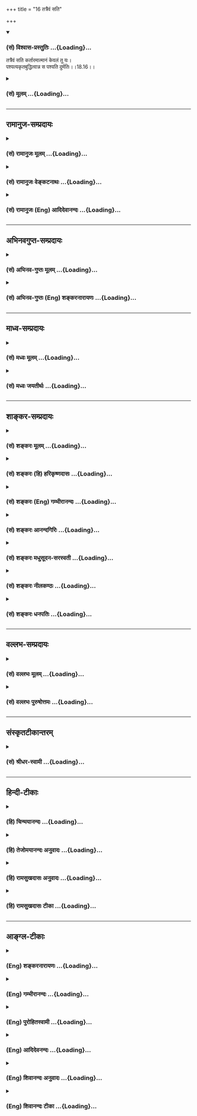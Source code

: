 +++
title = "16 तत्रैवं सति"

+++
<div class="js_include" newlevelforh1="3" title="(सं) विश्वास-प्रस्तुतिः" unfilled url="/purANam_vaiShNavam/mahAbhAratam/06-bhIShma-parva/03-bhagavad-gItA-parva/saMskRtam/vishvAsa-prastutiH/18_moxa-saMnyAsa-yogaH/16_tatraivaM_sati.md">
<details open><summary><h3>(सं) विश्वास-प्रस्तुतिः ...{Loading}...</h3></summary>

तत्रैवं सति कर्तारमात्मानं केवलं तु यः।  
पश्यत्यकृतबुद्धित्वान्न स पश्यति दुर्मतिः।।18.16।।
</details>
</div>
<div class="js_include collapsed" newlevelforh1="3" title="(सं) मूलम्" unfilled url="/purANam_vaiShNavam/mahAbhAratam/06-bhIShma-parva/03-bhagavad-gItA-parva/saMskRtam/mUlam/18_moxa-saMnyAsa-yogaH/16_tatraivaM_sati.md">
<details><summary><h3>(सं) मूलम् ...{Loading}...</h3></summary>

तत्रैवं सति कर्तारमात्मानं केवलं तु यः।  
पश्यत्यकृतबुद्धित्वान्न स पश्यति दुर्मतिः।।18.16।।
</details>
</div>


_________________
## रामानुज-सम्प्रदायः
<div class="js_include collapsed" newlevelforh1="3" title="(सं) रामानुजः मूलम्" unfilled url="/purANam_vaiShNavam/mahAbhAratam/06-bhIShma-parva/03-bhagavad-gItA-parva/saMskRtam/rAmAnujaH/mUlam/18_moxa-saMnyAsa-yogaH/16_tatraivaM_sati.md">
<details><summary><h3>(सं) रामानुजः मूलम् ...{Loading}...</h3></summary>

।।18.16।।**एवं** वस्तुतः परमात्मानुमतिपूर्वके जीवात्मनः कर्तृत्वे **सति
तत्र** कर्मणि **केवलम् आत्मानम्** एव **कर्तारं यः पश्यति; स दुर्मतिः**
विपरीतमतिः; **अकृतबुद्धित्वात्** -- अनिष्पन्नयथावस्थितवस्तुबुद्धित्वात्
**न पश्यति** न यथावस्थितं कर्तारं पश्यति।

</details>
</div>
<div class="js_include collapsed" newlevelforh1="3" title="(सं) रामानुजः वेङ्कटनाथः" unfilled url="/purANam_vaiShNavam/mahAbhAratam/06-bhIShma-parva/03-bhagavad-gItA-parva/saMskRtam/rAmAnujaH/venkaTanAthaH/18_moxa-saMnyAsa-yogaH/16_tatraivaM_sati.md">
<details><summary><h3>(सं) रामानुजः वेङ्कटनाथः ...{Loading}...</h3></summary>

  
  
।।18.16।। यद्येवं पञ्चानां हेतुत्वेऽप्यात्मैव कर्ता;
तर्ह्यकर्तृत्वानुसन्धानं भ्रान्तिरूपमेव स्यात् विधिनिषेधादिसंरक्षणाय
कर्तृत्वं तावद्दुस्त्यजम् न च सहकारिनिरपेक्षकर्तृत्वं प्रतिषिध्यत इति
वाच्यं तस्य प्रसङ्गाभावेन प्रतिषेधायोगात्। न हि
कश्चिद्देहेन्द्रियदण्डचक्रादिनिरपेक्षः करोमीति मन्यत इति शङ्कायां
नियन्त्रन्तरनिरपेक्षस्वाभाविककर्तृत्वभ्रमस्य देहाद्यात्मभ्रमवतां
चानेकाधीने कर्मण्यनन्याधीनत्वाभिमानस्य
निवारणमकर्तृत्वानुसन्धानमित्युच्यतेतत्रैवम् इति
श्लोकेन। परमात्मानुमतिपूर्वक इति सर्वनिर्वाहकप्रधानहेतुग्रहः। आत्मानमिति
स्वात्मानमित्यर्थः। अत एव च कर्तृशब्दोऽत्र न पूर्ववद्धर्मिसमर्पकः इतरथा
कर्मप्रारम्भहेतुमित्यध्याहारप्रसङ्गाच्चेत्यभिप्रायेणाऽऽह --
केवलमात्मानमेव कर्तारमिति। तुशब्दोऽत्रावधारणार्थो व्याख्यातः।
शङ्कानिवर्तकत्वेऽपि वा केवलशब्दोक्तव्यक्त्यर्थ एवकारः। नन्वत्र केवलशब्देन
स्वाभाविककर्तृत्वानुवादमात्रं स्यादिति चेत् न चतुर्भिः सम्भूयकरणे
प्रस्तुते तदवभिज्ञनिन्दायां
तद्व्यवच्छेदार्थत्वस्वारस्यात्तस्यापेक्षितत्वाच्च। तत्र यत्परैरुक्तम् --
आत्मनोऽविक्रियस्वभावत्वेनाधिष्ठानादिभिः संहतत्वानुपपत्तेः विक्रियावतो
ह्यन्यैः संहननं; संहत्य वा कर्तृत्वं स्यात् नत्वविक्रियस्यात्मनः
केनचित्संहननमस्तीति न सम्भूयकारित्वमुपपद्यते इति तदसत्
स्वरूपोत्पत्त्यादिविकाररहितस्यात्मनःदारुण्यग्निर्यथा तैलं तिले
तद्वत्पुमानपि। प्रधानेऽवस्थितो व्यापी चेतनात्मात्मवेदनः इत्यादिभिः
शास्त्रैर्द्रव्यान्तरेण संहननस्य ज्ञानचिकीर्षाद्याधारतया सहकारिभिः
सम्भूयकर्तृत्वस्य च स्थापनात्। अन्यथाऽत्रापिपञ्चैते तस्य हेतवः \[18।15\]
इति कर्तुरपि हेतुत्वेन परिगणनस्य भङ्गप्रसङ्गादिति। स दुर्मतिः
इत्येतदुक्तस्यैवानुवादः अन्यथा पौनरुक्त्यादित्यभिप्रायेणाऽऽह --
विपरीतमतिरिति। अकृतबुद्धिरिहाध्यात्मशास्त्रैरनिष्पादितबुद्धिः तदाह --
अनिष्पन्नेति। यः पश्यति; न स पश्यति इति व्याघातात् सदपि
दर्शनमयथाभावेनासङ्कल्पतया निन्द्यत इत्यभिप्रायेणाऽऽह -- न यथावस्थितमिति।
बाह्येषु यथावस्थितिदर्शनसम्भवात्प्रहृतविषये नियच्छतिकर्तारमिति।
स्वभावार्थशास्त्रप्राप्तव्यतिरिक्तेषु न प्रवर्तेत अवश्यकर्तव्येषु
स्वभावादिप्राप्तेष्वपि स्वस्मिन्नधिष्ठानादिषु च यथांशं कर्मबन्धनमस्य
प्रवर्तेतेति हृदयम्।  
  

</details>
</div>
<div class="js_include collapsed" newlevelforh1="3" title="(सं) रामानुजः (Eng) आदिदेवानन्दः" unfilled url="/purANam_vaiShNavam/mahAbhAratam/06-bhIShma-parva/03-bhagavad-gItA-parva/saMskRtam/rAmAnujaH/english/AdidevAnandaH/18_moxa-saMnyAsa-yogaH/16_tatraivaM_sati.md">
<details><summary><h3>(सं) रामानुजः (Eng) आदिदेवानन्दः ...{Loading}...</h3></summary>

18.16 In fact, the agency of the individual self is subject to the
consent of Supreme Self; such being the case, if the 'individual self
regards Itself as the agent,' It is of wicked or perverse mind. For, It
does not perceive the agent as It really is, since It possesses an
'uncultivated understanding,' namely, an understanding which does not
reveal the real state of affairs.

</details>
</div>


_________________
## अभिनवगुप्त-सम्प्रदायः
<div class="js_include collapsed" newlevelforh1="3" title="(सं) अभिनव-गुप्तः मूलम्" unfilled url="/purANam_vaiShNavam/mahAbhAratam/06-bhIShma-parva/03-bhagavad-gItA-parva/saMskRtam/abhinava-guptaH/mUlam/18_moxa-saMnyAsa-yogaH/16_tatraivaM_sati.md">
<details><summary><h3>(सं) अभिनव-गुप्तः मूलम् ...{Loading}...</h3></summary>

।।18.13 -- 18.17।। अधुना व्यवहारदशायामपि पञ्चस्वपि कर्महेतुषु स्थितेषु
बलादेवामी ( बलादमी ) अविद्यान्धाः पुमांसः स्वात्मन्येव
सकलकर्तृभावभारमारोपयन्ति ( आरोपयन्त्येते )। अतो निजयैव धिया आत्मानं
बध्नन्ति; न तु वस्तुस्थित्या अस्य बन्धः इत्युपदिश्यते -- पञ्चेत्यादि न
निबद्ध्यते इत्यन्तम्। कृतः अन्तः; निश्चयः यत्रेति कृतान्तः; सिद्धान्तः।
अधिष्ठानं; विषयः। दैवम्; प्रागर्जितं शुभाशुभम्। पञ्चैते अधिष्ठानादयः
सामग्रीरूपतां प्राप्ताः सर्वकर्मसु हेतवः। अन्ये तु; अधिष्ठीयते अनेन सर्वं
कर्म इति बुद्धिगतं रजोलब्धवृत्तिकं
धृतिश्रद्धासुखविविदिषाविविदिषारूपपञ्चकपरिणामिकर्मयोगशब्दवाच्यमधिष्ठानं
क्वचित् प्रयत्नशब्देन उक्तम्। कर्ता; अनुसन्धाता बुद्धिलक्षणः। करणं
मनश्चक्षुरादि; बाह्यमपि च खड्गादि। चेष्टा प्राणापानादिका। दैवशब्देन
धर्माधर्मौ ताभ्यां च बुद्धिगताः सर्वेऽपि भावा उपलक्षिताः \[ इति \]।
अन्ये तु अधिष्ठानम् ईश्वरं मन्यन्ते। अकृतबुद्धित्वात्; अनिश्चितप्रज्ञतया।
यः पुनरहंकारवियोगदार्ढ्येन प्रागुक्तयुक्तिशतशोधितेन कर्माणि करोति न स
बन्धभाक् +++(; N न संबन्धभाक् )+++; कृतबुद्धित्वात् इत्याशयः।

</details>
</div>
<div class="js_include collapsed" newlevelforh1="3" title="(सं) अभिनव-गुप्तः (Eng) शङ्करनारायणः" unfilled url="/purANam_vaiShNavam/mahAbhAratam/06-bhIShma-parva/03-bhagavad-gItA-parva/saMskRtam/abhinava-guptaH/english/shankaranArAyaNaH/18_moxa-saMnyAsa-yogaH/16_tatraivaM_sati.md">
<details><summary><h3>(सं) अभिनव-गुप्तः (Eng) शङ्करनारायणः ...{Loading}...</h3></summary>

18.16 See Comment under 18.17

</details>
</div>


_________________
## माध्व-सम्प्रदायः
<div class="js_include collapsed" newlevelforh1="3" title="(सं) मध्वः मूलम्" unfilled url="/purANam_vaiShNavam/mahAbhAratam/06-bhIShma-parva/03-bhagavad-gItA-parva/saMskRtam/madhvaH/mUlam/18_moxa-saMnyAsa-yogaH/16_tatraivaM_sati.md">
<details><summary><h3>(सं) मध्वः मूलम् ...{Loading}...</h3></summary>

।।18.16।। केवलं निष्क्रियम्। एनं केवलमात्मानं निष्क्रियत्वाद्वदन्ति हीति
तत्रैव।

</details>
</div>
<div class="js_include collapsed" newlevelforh1="3" title="(सं) मध्वः जयतीर्थः" unfilled url="/purANam_vaiShNavam/mahAbhAratam/06-bhIShma-parva/03-bhagavad-gItA-parva/saMskRtam/madhvaH/jayatIrthaH/18_moxa-saMnyAsa-yogaH/16_tatraivaM_sati.md">
<details><summary><h3>(सं) मध्वः जयतीर्थः ...{Loading}...</h3></summary>

।।18.16।। न चैवं जीवस्य कर्मकारणेष्वनन्तर्भावे व्याख्यायमानेतत्रैवं सति
इत्युत्तरवाक्ये केवलमिति न युज्यते; एकाकिनमात्मानं कारणत्वेन मन्यमानस्य
निन्दयाऽस्य सहायस्य कारणत्वप्रतीतेरित्यत आह -- **केवलमि**ति। नात्र
केवलशब्द एकाकिवचनः; किन्तु निष्क्रियत्ववाची तदुक्तिश्च
निन्दोपपादनार्थेति भावः। केवलशब्दस्य निष्क्रियार्थत्वं कुतः इत्यत आह --
**एनमि**ति। तत्रैवायास्यश्रुतावेवोक्तम्।

</details>
</div>


_________________
## शाङ्कर-सम्प्रदायः
<div class="js_include collapsed" newlevelforh1="3" title="(सं) शङ्करः मूलम्" unfilled url="/purANam_vaiShNavam/mahAbhAratam/06-bhIShma-parva/03-bhagavad-gItA-parva/saMskRtam/shankaraH/mUlam/18_moxa-saMnyAsa-yogaH/16_tatraivaM_sati.md">
<details><summary><h3>(सं) शङ्करः मूलम् ...{Loading}...</h3></summary>

।।18.16।। --,तत्र इति प्रकृतेन संबध्यते। एवं सति एवं यथोक्तैः पञ्चभिः
हेतुभिः निर्वर्त्ये सति कर्मणि। तत्रैवं सति इति दुर्मतित्वस्य हेतुत्वेन
संबध्यते। तत्र एतेषु आत्मानन्यत्वेन अविद्यया परिकल्पितैः क्रियमाणस्य
कर्मणः अहमेव कर्ता इति कर्तारम् आत्मानं केवलं शुद्धं तु यः पश्यति
अविद्वान् कस्मात् वेदान्ताचार्योपदेशन्यायैः अकृतबुद्धित्वात्
असंस्कृतबुद्धित्वात् योऽपि देहादिव्यतिरिक्तात्मवादी आत्मानमेव केवलं
कर्तारं पश्यति; असावपि अकृतबुद्धिः अतः अकृतबुद्धित्वात् न सः पश्यति
आत्मनः तत्त्वं कर्मणो वा इत्यर्थः। अतः दुर्मतिः; कुत्सिता विपरीता दुष्टा
अजस्रं जननमरणप्रतिपत्तिहेतुभूता मतिः अस्य इति दुर्मतिः। सः पश्यन्नपि न
पश्यति; यथा तैमिरिकः अनेकं चन्द्रम्; यथा वा अभ्रेषु धावत्सु चन्द्रं
धावन्तम्; यथा वा वाहने उपविष्टः अन्येषु धावत्सु आत्मानं धावन्तम्।। कः
पुनः सुमतिः यः सम्यक् पश्यतीति; उच्यते --,

</details>
</div>
<div class="js_include collapsed" newlevelforh1="3" title="(सं) शङ्करः (हि) हरिकृष्णदासः" unfilled url="/purANam_vaiShNavam/mahAbhAratam/06-bhIShma-parva/03-bhagavad-gItA-parva/saMskRtam/shankaraH/hindI/harikRShNadAsaH/18_moxa-saMnyAsa-yogaH/16_tatraivaM_sati.md">
<details><summary><h3>(सं) शङ्करः (हि) हरिकृष्णदासः ...{Loading}...</h3></summary>

।।18.16।। तत्र शब्द प्रकरणसे सम्बन्ध जोड़ता है। ऐसा होनेसे; यानी पहले
बतलाये हुए पाँच कारणोंद्वारा ही समस्त कर्म सिद्ध होते हैं; इसलिये; जो
अज्ञानी पुरुष; वेदान्त और आचार्यके उपदेशद्वारा तथा तर्कद्वारा
संस्कृतबुद्धि न होनेके कारण; उन अधिष्ठानादि पाँचों कारणोंके साथ
अविद्यासे आत्माकी एकता मानकर; उनके द्वारा किये हुए कर्मोंका मैं ही कर्ता
हूं इस प्रकार केवलशुद्ध आत्माको ( उन कर्मोंका ) कर्ता समझता है; ( वह
वास्तवमें कुछ भी नहीं समझता )। तथा आत्माको शरीरादिसे अलग माननेवाला भी;
जो शरीरादिसे अलग केवल आत्माको ही कर्ता समझता है; वह भी अकृतबुद्धि ही है।
अतः असंस्कृतबुद्धि होनेके कारण वह भी वास्तवमें आत्माका या कर्मका तत्त्व
नहीं समझता; यह अभिप्राय है। इसलिये वह दुर्बुद्धि है। जिसकी बुद्धि
कुत्सित; विपरीत; दुष्ट और बारम्बार जन्ममरण देनेमें कारणरूप हो उसे
दुर्बुद्धि कहते हैं ऐसा मनुष्य देखता हुआ भी वास्तवमें नहीं देखता। जैसे
तिमिररोगवाला अनेक चन्द्र देखता है; या जैसे बालक दौड़ते हुए बादलोंमें
चन्द्रमाको दौड़ता हुआ देखता है; अथवा जैसे ( पालकी आदि ) किसी सवारीपर
चढ़ा हुआ मनुष्य दूसरोंके चलनेमें अपना चलना समझता है ( वैसे ही उसका समझना
है )।

</details>
</div>
<div class="js_include collapsed" newlevelforh1="3" title="(सं) शङ्करः (Eng) गम्भीरानन्दः" unfilled url="/purANam_vaiShNavam/mahAbhAratam/06-bhIShma-parva/03-bhagavad-gItA-parva/saMskRtam/shankaraH/english/gambhIrAnandaH/18_moxa-saMnyAsa-yogaH/16_tatraivaM_sati.md">
<details><summary><h3>(सं) शङ्करः (Eng) गम्भीरानन्दः ...{Loading}...</h3></summary>

18.16 Tatra is used for connecting with the topic under discussion.
Tatra evam sati, this being the case, when actions are thus accomplished
by the five causes mentioned above;-this portion has to be connected
with 'perverted intellect' by way of causality \[Actions are done by the
body etc., but since a person thinks that the Self is the agent,
therefore he is said to have a perverted intellect.\]-yah, tu, anyone,
an unenlightened person, who; pasyati, perceives; kevalam, the absolute,
pure; atmanam, Self; as the kartaram, agent-thinking, 'I myself am the
agent of the actions being done by them', as a conseence of imagining
the Self as identified with them; why;-akrta-buddhitvat, owing to the
imperfection of his intellect, owing to his intellect not having been
refined by the instructions of Vedanta and the teachers, and by
reasoning-. Even the person who, believing in the Self as distinct from
the body etc., looks upon the distinct \[Ast. omits anyam
(distinct).-Tr.\], absolute Self as the agent, he, too, is surely of
imperfect intellect. Hence, owing to his having an imperfect intellect,
sah, that man; na, does not; pasyati, perceive (properly) either the
truth about the Self or about actions. This is the meaning. Therefore he
is a durmatih, man of perverted intellect, in the sense that his
intellect is contemptible, perverse, corrupted, and the cause of
repeatedly undergoing births and deaths. He does not perceive even while
seeing-like the man suffering from Timira seeing many moons, or like one
thinking the moon to be moving when (actually) the clouds are moving, or
like the one seated on some conveyance (e.g. palanin), thinking oneself
to be moving when others (the bearers) are moving. Who, again, is the
man of right intellect who perceives correctly; This is being answered:

</details>
</div>
<div class="js_include collapsed" newlevelforh1="3" title="(सं) शङ्करः आनन्दगिरिः" unfilled url="/purANam_vaiShNavam/mahAbhAratam/06-bhIShma-parva/03-bhagavad-gItA-parva/saMskRtam/shankaraH/AnandagiriH/18_moxa-saMnyAsa-yogaH/16_tatraivaM_sati.md">
<details><summary><h3>(सं) शङ्करः आनन्दगिरिः ...{Loading}...</h3></summary>

।।18.16।। क्रियाकर्तृत्वमधिष्ठानादीनामापाद्याविदुषस्तेष्वात्मदृष्टिमनुवदति
-- **तत्रेति।** तत्पदपरामर्शयोग्यं प्रकृतं सर्वं कर्म प्रतीकमादाय
पूर्वेण सहाक्षरार्थं कथयति -- **एवमिति।** अधिष्ठानादीनामुक्तरीत्या
कर्तृत्वे सत्यन्यगतं कर्तृत्वमात्मनो यतोऽध्यारोप्य पश्यति अतो
दुर्मतिरित्यात्मनि कर्तृत्वं पश्यन्नित्याह -- **तत्रैवमिति।**
कर्तारमित्यादि व्याचष्टे -- **तत्रेत्यादिना।** तेष्वधिष्ठानादिषु
तैरधिष्ठानादिभिरारोपितात्मभावैरित्यर्थः। अकर्तारमात्मानं कर्तारं
पश्यतीत्यत्र प्रश्नद्वारा हेतुमाह -- **कस्मादिति।** ननु
शास्त्रसंस्कृतबुद्धिरेवातिरिक्तात्मवादी कर्तृत्वं तस्यानुमन्यते नासौ
कर्तृत्वमात्मनि पश्यन्नपि भवत्यकृतबुद्धिस्तत्राह -- **योऽपीति।** तस्यापि
शास्त्रपूर्वकमाचार्योपदेशेन
तदनुसारिन्यायैश्चानाहितबुद्धित्वादकृतबुद्धित्वं सिद्धमित्यर्थः।
कौटस्थ्यमात्मनस्तत्त्वं याथात्म्यं कर्मणोऽपि
तत्त्वमविद्याकृताधिष्ठानादिकृतत्वेनात्मास्पर्शित्वमात्मकर्मणोस्तत्त्वदर्शनाभावोऽतःशब्दार्थः।
दुष्टत्वं स्पष्टीकर्तुं दुर्मतित्वं विवृणोति -- **जननेति।** अहं
कर्तेत्यात्मदर्शनवतोऽपि नाविदुषस्तद्दर्शनमस्तीत्यत्र दृष्टान्तमाह --
**यथेति।** तिमिरोपहतचक्षुरनेकं चन्द्रं पश्यन्नपि तत्त्वतो न तं
पश्यत्येवमविद्वानात्मानं कर्तारं पश्यन्नपि तत्त्वतो न तं पश्यतीत्यर्थः।
अधिष्ठानादिष्वविद्यया संबद्धात्मनः स्वात्मनि तद्गतक्रियारोपे
दृष्टान्तमाह -- **यथावेति।** अन्येषु वाहकेषु पुरुषेषु धावनकर्तृषु वाहने
स्थितः स्वात्मानं प्रधावनकर्तारमविवेकादभिमन्यते तथाधिष्ठानादिषु
क्रियाकर्तृषु तद्गतं स्वात्मानं कर्तारं मन्यमानो दुर्मतिरित्यर्थः।

</details>
</div>
<div class="js_include collapsed" newlevelforh1="3" title="(सं) शङ्करः मधुसूदन-सरस्वती" unfilled url="/purANam_vaiShNavam/mahAbhAratam/06-bhIShma-parva/03-bhagavad-gItA-parva/saMskRtam/shankaraH/madhusUdana-sarasvatI/18_moxa-saMnyAsa-yogaH/16_tatraivaM_sati.md">
<details><summary><h3>(सं) शङ्करः मधुसूदन-सरस्वती ...{Loading}...</h3></summary>

।।18.16।। इदानीमेतेषामेव कर्मकर्तृत्वादात्मनो न
कर्तृत्वमित्यधिष्ठानादिनिरूपणफलमाह -- तत्रैवमिति। तत्र कर्मणि
प्रागुक्तसर्वस्मिन्नेवं सत्यधिष्ठानादिपञ्चहेतुके सति तैर्निर्वर्त्यमाने
आत्मानं सर्वजडप्रपञ्चस्य भासकं सत्तास्फूर्तिरूपं
स्वप्रकाशपरमानन्दमबाध्यं केवलमसङ्गोदासीनमकर्तारमविक्रियमद्वितीयं तु एव
परमार्थतोऽविद्यया त्वधिष्ठानादौ प्रतिबिम्बितमादित्यमिव तोये
तद्भासकमनन्यत्वेन परिकल्प्य
तोयचलनेनादित्यश्चलतीतिवदधिष्ठानादिकर्मणोऽहमेव कर्तेति साक्षिणमपि सन्तं
कर्तारं क्रियाश्रयं यः पश्यत्यविद्यया कल्पयति रज्जुमिव भुजङ्गं स एवं
पश्यन्नपि न पश्यत्यात्मानं तत्त्वेन स्वरूपाज्ञानकृतत्वादध्यासस्य स
भ्रान्त्या विपरीतमेव पश्यति न यथातत्त्वमित्यत्र को हेतुरत आह --
अकृतबुद्धित्वादिति। शास्त्राचार्योपदेशन्यायैरनुपजनितविवेकबुद्धित्वात्।
नहि रज्जुतत्त्वसाक्षात्काराभावे भुजङ्गभ्रमं कश्चन बाधते एवं
शास्त्राचार्योपदेशन्यायैः परिनिष्ठितेअहमस्मिसत्यं
ज्ञानमनन्तम्अकर्त्रभोक्तृपरमानन्दमनवस्थमद्वयं ब्रह्म इति
साक्षात्कारेऽनुपजनिते कुतो मिथ्याज्ञानतत्कार्यबोधः। एतादृशं साक्षात्कारं
गुरुमुपसृत्य वेदान्तवाक्यविचारेण कुतो न जनयतीत्यत आह -- दुर्मतिरिति।
दुष्टा विवेकप्रतिबन्धकपापेन मलिना मतिर्यस्य सः;
अतोऽशुद्धबुद्धित्वान्नित्यनित्यावस्तुविवेकादिशून्यत्वेन
तत्त्वज्ञानायोग्यत्वादकर्तारमपि कर्तारं केवलमप्यकेवलमात्मानमविद्यया
कल्पयन्संसारी कर्माधिकारी देहभृदकृतबुद्धिः कर्मकर्तृषु
तादात्म्याभिमानात्कर्मत्यागासमर्थः सर्वदा जननमरणप्रबन्धेनानिष्टमिष्टं
मिश्रं च कर्मफलमनुभवति। एतेन यस्तार्किको देहादिव्यतिरिक्तमात्मानमेव
कर्तारं केवलं पश्यति सोऽप्यकृतबुद्धित्वेन व्याख्यातः। अन्यस्त्वाह। आत्मा
केवलो न कर्ता किंत्वधिष्ठानादिभिः संहतः सन् परमार्थतः कर्तैव
कर्तारमात्मानं,केवलं पश्यन् दुर्मतिरिति केवलशब्दप्रयोगादिति। तन्न।
परमार्थतः सर्वक्रियाशून्यस्यासङ्गस्यात्मनोऽधिष्ठानादिभिः
संहतत्वानुपपत्तेर्जलसूर्यकादिवत्त्वाविद्यकेन संहतत्वेन कर्तृत्वमपि
तादृशमेवाधिष्ठानादीनामप्याविद्यकत्वाच्च। केवलशब्दस्तु
स्वभावसिद्धमात्मनोऽसङ्गाद्वितीयरूपत्वमनुवदति कर्तृत्वदर्शिनो
दुर्मतित्वहेतुत्वेनेत्यदोषः।

</details>
</div>
<div class="js_include collapsed" newlevelforh1="3" title="(सं) शङ्करः नीलकण्ठः" unfilled url="/purANam_vaiShNavam/mahAbhAratam/06-bhIShma-parva/03-bhagavad-gItA-parva/saMskRtam/shankaraH/nIlakaNThaH/18_moxa-saMnyAsa-yogaH/16_tatraivaM_sati.md">
<details><summary><h3>(सं) शङ्करः नीलकण्ठः ...{Loading}...</h3></summary>

।।18.16।। एतत्प्रतिपादनफलं कर्तृत्वस्यारोपितत्वसिद्धिरकर्तृत्वस्य
स्वाभाविकत्वसिद्धिश्चेति द्वाभ्यां श्लोकाभ्यां दर्शयति -- **तत्रेति।**
तत्र तस्मिन्कर्मणि। एवमुक्तरीत्या पञ्चभिर्निर्वर्त्ये सति। केवलं
त्वकर्तारमप्यात्मानं चेतनम्साक्षी चेता केवलो निर्गुणश्च इति श्रुतेः
अधिष्ठानादिपञ्चकप्रचारदर्शिनमुदासीनमपि यः कर्तारं कर्तृत्वाश्रयं पश्यति
स दुर्मतिः पापाभिभूतमतिर्न पश्यति। अन्ध एव सः। अदर्शने हेतुः
अकृतबुद्धित्वादिति। शास्त्राचार्योपदेशशमदमादिसंस्कृता बुद्धिर्यस्य स
कृतबुद्धिस्तद्विपरीतोऽकृतबुद्धिस्तस्य भावस्तत्त्वं तस्मात्। यथा
स्वमुखस्योदपात्रसंसर्गिकत्वं पश्यता जलचाञ्चल्यमपि तत्रारोप्यत एवमात्मनो
बुद्धिसंसृष्टत्वं पश्यता बुद्धिधर्मः कर्तृत्वादिरप्यात्मन्यारोप्यत इति
भावः।

</details>
</div>
<div class="js_include collapsed" newlevelforh1="3" title="(सं) शङ्करः धनपतिः" unfilled url="/purANam_vaiShNavam/mahAbhAratam/06-bhIShma-parva/03-bhagavad-gItA-parva/saMskRtam/shankaraH/dhanapatiH/18_moxa-saMnyAsa-yogaH/16_tatraivaM_sati.md">
<details><summary><h3>(सं) शङ्करः धनपतिः ...{Loading}...</h3></summary>

।।18.16।। एवमधिष्ठानादीनां सर्वकर्मणि हेतुत्वमुक्त्वाऽविदुष आत्मन्यकर्तरि
कर्तृत्वदृष्टिमनुवदति -- तत्रैवं सतीति। एवं यथोक्तैः पञ्चभिर्हेतुभिः
सर्वस्मिन्कर्मणि निर्वर्त्ये सति केवलं शुद्धमसंहतं
अकर्तारमात्मानमात्मानोऽनन्यत्वेन,कल्पितैरधिष्ठानादिभिःक्रियमाणस्य
कर्मणोऽहमेव कर्तेति कर्तारं योऽकृतबुद्धित्वात्
वेदान्तचार्योपदेशन्यायैरसंस्कृतबुद्धित्वात्पश्यति अतः स दुर्मतिः नैव
पश्यति। योऽपि देहातिरिक्तात्मवादी तार्किकादिः केवलमकर्तारं शुद्धमात्मानं
कर्तारं पश्यत्यसावप्यकृतबुद्धित्वान्न पश्यति आत्मनः। कर्मणो वा तत्त्वम्।
अतो दुरमतिः कुत्सिता विपरीता दुष्टाऽस्त्रं जननमरणाप्राप्तिहेतुभूता
मतिरस्येति। स पश्यन्नपि न पश्यति। यथा तैमिरिकोऽनेकचन्द्रं यथावान्येषु
धावत्स्वेवासनास्थि आत्मनं धावन्तं पश्यति तथाधिष्ठानादिषु क्रियाकर्तुषु
तद्गतः स्वात्मानमकर्तारं पश्यति स दुर्मतिरित्यर्थः।

</details>
</div>


_________________
## वल्लभ-सम्प्रदायः
<div class="js_include collapsed" newlevelforh1="3" title="(सं) वल्लभः मूलम्" unfilled url="/purANam_vaiShNavam/mahAbhAratam/06-bhIShma-parva/03-bhagavad-gItA-parva/saMskRtam/vallabhaH/mUlam/18_moxa-saMnyAsa-yogaH/16_tatraivaM_sati.md">
<details><summary><h3>(सं) वल्लभः मूलम् ...{Loading}...</h3></summary>

।।18.16।। तत्रैवं सति पञ्चहेतुके कर्मणि सति वस्तुतः
प्रकृतिपुरुषप्रयोजकभूतपरमात्मानुमतिपूर्वके जीवात्मनः कर्तृत्वे सति तत्र
कर्मणि केवलमात्मानं स्वमेव कर्तारं पश्यति यः स परं विपरीतमतिः
अकृतबुद्धित्वात् यथावस्थितं कर्तारं न पश्यति यतः।

</details>
</div>
<div class="js_include collapsed" newlevelforh1="3" title="(सं) वल्लभः पुरुषोत्तमः" unfilled url="/purANam_vaiShNavam/mahAbhAratam/06-bhIShma-parva/03-bhagavad-gItA-parva/saMskRtam/vallabhaH/puruShottamaH/18_moxa-saMnyAsa-yogaH/16_tatraivaM_sati.md">
<details><summary><h3>(सं) वल्लभः पुरुषोत्तमः ...{Loading}...</h3></summary>

  
  
।।18.16।। किमतो यद्येवमत आह -- तत्रेति। तत्र सर्वकर्मसु पञ्च हेतवो
मत्प्रेरिता इत्येवं सति स केवलमेकं आत्मानं जीवं; तुशब्देन अकर्तारं;
योऽकृतबुद्धित्वात् गुरूपदेशप्राप्तविवेकाभावात् दुर्मतिः दुर्बुद्धिः
स्वमौढ्येन पश्यति; स न पश्यति आत्मानं मां चेति भावः। एवं यः कर्म करोति
तस्य तत्फलतीति भावः।  
  

</details>
</div>


_________________
## संस्कृतटीकान्तरम्
<div class="js_include collapsed" newlevelforh1="3" title="(सं) श्रीधर-स्वामी" unfilled url="/purANam_vaiShNavam/mahAbhAratam/06-bhIShma-parva/03-bhagavad-gItA-parva/saMskRtam/shrIdhara-svAmI/18_moxa-saMnyAsa-yogaH/16_tatraivaM_sati.md">
<details><summary><h3>(सं) श्रीधर-स्वामी ...{Loading}...</h3></summary>

।।18.16।। ततः किमत आह **-- तत्रेति।** तत्र सर्वस्मिन्कर्मणि एते पञ्च हेतव
इत्येवं सति केवलं निरुपाधिकमसङ्गमात्मानं तु यः कर्तारं पश्यति
शास्त्राचार्योपदेशत्यागेनासंस्कृतबुद्धित्वाद्दुर्मतिरसौ सम्यङ्न पश्यति।

</details>
</div>


_________________
## हिन्दी-टीकाः
<div class="js_include collapsed" newlevelforh1="3" title="(हि) चिन्मयानन्दः" unfilled url="/purANam_vaiShNavam/mahAbhAratam/06-bhIShma-parva/03-bhagavad-gItA-parva/hindI/chinmayAnandaH/18_moxa-saMnyAsa-yogaH/16_tatraivaM_sati.md">
<details><summary><h3>(हि) चिन्मयानन्दः ...{Loading}...</h3></summary>

।।18.16।। पूर्व श्लोक में हमने देखा कि आत्मा की उपस्थिति में शरीरादि जड़
उपाधियाँ कार्य करती हैं; परन्तु आत्मा अकर्ता ही रहता है। आत्मा और
अनात्मा के इस विवेक के अभाव में अज्ञानी जन स्वयं को कर्ता और भोक्ता रूप
जीव ही समझते हैं। जीव दशा में रागद्वेष; प्रवृत्तिनिवृत्ति; लाभहानि और
सुखदुख अवश्यंभावी हैं। जिस क्षण कोई पुरुष आत्मा और अनात्मा के भेद को तथा
अविद्या से उत्पन्न मिथ्या अहंकार को समझ लेता है; उसी क्षण इस मिथ्या जीव
का अस्तित्व दिवा स्वप्न के भूत के समान समाप्त हो जाता है। तत्रैवं सति सभी
प्रकार के उचित और अनुचित कर्म शरीर; कर्ता; दशेन्द्रियाँ तथा दैव की
सहायता से ही होते हैं; परन्तु इन्हें चेतनता प्रदान करने वाला आत्मा नित्य
शुद्ध और अकर्ता ही रहता है। अज्ञानी जन इस आत्मा को ही कर्ता समझ लेते
हैं। इस प्रकार के विपरीत ज्ञान के कारणों का निर्देश; यहाँ अकृतबुद्धि और
दुर्मति इन दो शब्दों से किया गया है। अकृतबुद्धि का अर्थ है वह पुरुष
जिसने अपनी बुद्धि को शास्त्र; आचार्योपदेश तथा न्याय (तर्क) के द्वारा
सुसंस्कृत नहीं किया है तथा दुर्मति का अर्थ है दुष्टरागद्वेषादि युक्त
बुद्धि का पुरुष। इस कथन का अभिप्राय यह हुआ कि जो पुरुष अपने चित्त को
शुद्ध कर आत्मविचार करता है; वह अपने में ही यह साक्षात् अनुभव करता है; कि
शरीरादि जड़ उपाधियाँ ही कार्य करके थकान का अनुभव करती हैं; अकर्ता आत्मा
नहीं। विपरीत ज्ञान का वर्णन करने के पश्चात् अब यथार्थ ज्ञान का वर्णन करते
हैं

</details>
</div>
<div class="js_include collapsed" newlevelforh1="3" title="(हि) तेजोमयानन्दः अनुवादः" unfilled url="/purANam_vaiShNavam/mahAbhAratam/06-bhIShma-parva/03-bhagavad-gItA-parva/hindI/tejomayAnandaH/anuvAdaH/18_moxa-saMnyAsa-yogaH/16_tatraivaM_sati.md">
<details><summary><h3>(हि) तेजोमयानन्दः अनुवादः ...{Loading}...</h3></summary>

।।18.16।। अब इस स्थिति में जो पुरुष असंस्कृत बुद्धि होने के कारण, केवल
शुद्ध आत्मा को कर्ता समझता हैं, वह दुर्मति पुरुष (यथार्थ) नहीं देखता
है।।

</details>
</div>
<div class="js_include collapsed" newlevelforh1="3" title="(हि) रामसुखदासः अनुवादः" unfilled url="/purANam_vaiShNavam/mahAbhAratam/06-bhIShma-parva/03-bhagavad-gItA-parva/hindI/rAmasukhadAsaH/anuvAdaH/18_moxa-saMnyAsa-yogaH/16_tatraivaM_sati.md">
<details><summary><h3>(हि) रामसुखदासः अनुवादः ...{Loading}...</h3></summary>

।।18.16।। परन्तु ऐसे पाँच हेतुओंके होनेपर भी जो उस (कर्मोंके) विषयमें
केवल (शुद्ध) आत्माको कर्ता मानता है, वह दुर्मति ठीक नहीं समझता; क्योंकि
उसकी बुद्धि शुद्ध नहीं है।

</details>
</div>
<div class="js_include collapsed" newlevelforh1="3" title="(हि) रामसुखदासः टीका" unfilled url="/purANam_vaiShNavam/mahAbhAratam/06-bhIShma-parva/03-bhagavad-gItA-parva/hindI/rAmasukhadAsaH/TIkA/18_moxa-saMnyAsa-yogaH/16_tatraivaM_sati.md">
<details><summary><h3>(हि) रामसुखदासः टीका ...{Loading}...</h3></summary>

।।18.16।।***व्याख्या --***  **तत्रैवं सति ৷৷. पश्यति दुर्मतिः --**
जितने भी कर्म होते हैं; वे सब अधिष्ठान; कर्ता; करण; चेष्टा और दैव -- इन
पाँच हेतुओंसे ही होते हैं; अपने स्वरूपसे नहीं। परन्तु ऐसा होनेपर भी जो
पुरुष अपने स्वरूपको कर्ता मान लेता है; उसकी बुद्धि शुद्ध नहीं है --
**अकृतबुद्धित्वात्** अर्थात् उसने विवेकविचारको महत्त्व नहीं दिया है। जड
और चेतनका; प्रकृति और पुरुषका जो वास्तविक विवेक है; अलगाव है; उसकी तरफ
उसने ध्यान नहीं दिया है। इसलिये उसकी बुद्धिमें दोष आ गया है। उस दोषके
कारण वह अपनेको कर्ता मान लेता है। यहाँ आये **अकृतबुद्धित्वात्** और
**दुर्मतिः**पदोंका समान अर्थ दीखते हुए भी इनमें थोड़ा फरक है।
**अकृतबुद्धित्वात्** पद हेतुके रूपमें आया है और **दुर्मतिः** पद कर्ताके
विशेषणके रूपमें आया है अर्थात् कर्ताके दुर्मति होनेमें अकृतबुद्धि ही
हेतु है। तात्पर्य है कि बुद्धिको शुद्ध न करनेसे अर्थात् बुद्धिमें विवेक
जाग्रत् न करनेसे ही वह दुर्मति है। अगर वह विवेकको जाग्रत् करता; तो वह
दुर्मति नहीं रहता।  
  
केवल (शुद्ध) आत्मा कुछ नहीं करता -- **न करोति न लिप्यते** (गीता 13। 31)
परन्तु तादात्म्यके कारण मैं नहीं करता हूँ -- ऐसा बोध नहीं होता। बोध न
होनेमें अकृतबुद्धि ही कारण है अर्थात् जिसने बुद्धिको शुद्ध नहीं किया है;
वह दुर्मति ही अपनेको कर्ता मान लेता है जब कि शुद्ध आत्मामें कर्तृत्व
नहीं है।  
  
**केवलम्** पद कर्मयोग और साङ्ख्ययोग -- दोनोंमें ही आया है। प्रकृति और
पुरुषके विवेकको लेकर कर्मयोग और साङ्ख्ययोग चलते हैं। कर्मयोगमें सब
क्रियाएँ शरीर; मन; बुद्धि और इन्द्रियोंके द्वारा ही होती हैं; पर उनके
साथ सम्बन्ध नहीं जुड़ता अर्थात् उनमें ममता नहीं होती। ममता न होनेसे
शरीर; मन आदिकी संसारके साथ जो एकता है; वह एकता अनुभवमें आ जाती है।
एकताका अनुभव होते ही स्वरूपमें स्वतःसिद्ध स्थितिका अनुभव हो जाता है।
इसलिये कर्मयोगमें **केवलैः** पद शरीर; मन; बुद्धि और इन्द्रियोंके साथ
दिया गया है -- **कायेन मनसा बुद्ध्या केवलैरिन्द्रियैरपि** (गीता 5।
11)। साङ्ख्ययोगमें विवेकविचारकी प्रधानता है। जितने भी कर्म होते हैं; वे सब
पाँच हेतुओंसे ही होते हैं; अपने स्वरूपसे नहीं। परन्तु अहंकारसे मोहित
अन्तःकरणवाला अपनेको कर्ता मान लेता है। विवेकसे मोह मिट जाता है। मोह
मिटनेसे वह अपनेको कर्ता कैसे मान सकता है अर्थात् उसे अपने शुद्ध स्वरूपका
अनुभव हो जाता है। इसलिये साङ्ख्ययोगमें **केवलम्** पद स्वरूपके साथ दिया
गया है -- **केवलम् आत्मानम्। अब इसमें एक बात विशेष ध्यान देनेकी है कि
कर्मयोगमें केवल शब्द शरीर; मन आदिके साथ रहनेसे शरीर; मन; बुद्धि आदिके
साथ अहम् भी संसारकी सेवामें लग जायगा तथा स्वरूप ज्योंकात्यों रह जायगा और
साङ्ख्ययोगमें स्वरूपके साथ** केवल **रहनेसे मैं निर्लेप हूँ; मैं
शुद्धबुद्धमुक्त हूँ इस प्रकार सूक्ष्मरीतिसे अहम् की गंध रह जायगी। मैं
निर्लेप रहूँ मेरेमें कर्तृत्व नहीं है -- ऐसी स्थिति बहुत कालतक रहनेसे यह
अहम् भी अपनेआप गल जायगा अर्थात् अपने कारण प्रकृतिमें लीन हो जायगा।  
  
***सम्बन्ध --***  पूर्वश्लोकमें यह बताया कि शुद्ध स्वरूपको कर्ता
देखनेवाला दुर्मति ठीक नहीं देखता। तो ठीक देखनेवाला कौन है -- इसका वर्णन
आगेके श्लोकमें करते हैं।**

</details>
</div>


_________________
## आङ्ग्ल-टीकाः
<div class="js_include collapsed" newlevelforh1="3" title="(Eng) शङ्करनारायणः" unfilled url="/purANam_vaiShNavam/mahAbhAratam/06-bhIShma-parva/03-bhagavad-gItA-parva/english/shankaranArAyaNaH/18_moxa-saMnyAsa-yogaH/16_tatraivaM_sati.md">
<details><summary><h3>(Eng) शङ्करनारायणः ...{Loading}...</h3></summary>

18.16. But this being the case, whosoever views himself as the sole
agent (cause of actions) due to his imperfect intellect - he, the
defective-minded one, does not view \[things rightly\].

</details>
</div>
<div class="js_include collapsed" newlevelforh1="3" title="(Eng) गम्भीरानन्दः" unfilled url="/purANam_vaiShNavam/mahAbhAratam/06-bhIShma-parva/03-bhagavad-gItA-parva/english/gambhIrAnandaH/18_moxa-saMnyAsa-yogaH/16_tatraivaM_sati.md">
<details><summary><h3>(Eng) गम्भीरानन्दः ...{Loading}...</h3></summary>

18.16 This being the case, anyone, who, owing to the imperfection of his
intellect, perceives the absolute Self as the agent, that man does not
perceive (properly), and has a perverted intellect.

</details>
</div>
<div class="js_include collapsed" newlevelforh1="3" title="(Eng) पुरोहितस्वामी" unfilled url="/purANam_vaiShNavam/mahAbhAratam/06-bhIShma-parva/03-bhagavad-gItA-parva/english/purohitasvAmI/18_moxa-saMnyAsa-yogaH/16_tatraivaM_sati.md">
<details><summary><h3>(Eng) पुरोहितस्वामी ...{Loading}...</h3></summary>

18.16 But the fool who supposes, because of his immature judgment, that
it is his own Self alone that acts, he perverts the truth and does not
see rightly.

</details>
</div>
<div class="js_include collapsed" newlevelforh1="3" title="(Eng) आदिदेवनन्दः" unfilled url="/purANam_vaiShNavam/mahAbhAratam/06-bhIShma-parva/03-bhagavad-gItA-parva/english/AdidevanandaH/18_moxa-saMnyAsa-yogaH/16_tatraivaM_sati.md">
<details><summary><h3>(Eng) आदिदेवनन्दः ...{Loading}...</h3></summary>

18.16 Such being the case, he who sees only the self as the agent on
account of the uncultivated understanding - he, of wicked mind, does not
see at all.

</details>
</div>
<div class="js_include collapsed" newlevelforh1="3" title="(Eng) शिवानन्दः अनुवादः" unfilled url="/purANam_vaiShNavam/mahAbhAratam/06-bhIShma-parva/03-bhagavad-gItA-parva/english/shivAnandaH/anuvAdaH/18_moxa-saMnyAsa-yogaH/16_tatraivaM_sati.md">
<details><summary><h3>(Eng) शिवानन्दः अनुवादः ...{Loading}...</h3></summary>

18.16 Now, such being the case, verily he who owing to untrained
understanding looks upon his Self, which is isolated, as the agent, he
of perverted intelligence, sees not.

</details>
</div>
<div class="js_include collapsed" newlevelforh1="3" title="(Eng) शिवानन्दः टीका" unfilled url="/purANam_vaiShNavam/mahAbhAratam/06-bhIShma-parva/03-bhagavad-gItA-parva/english/shivAnandaH/TIkA/18_moxa-saMnyAsa-yogaH/16_tatraivaM_sati.md">
<details><summary><h3>(Eng) शिवानन्दः टीका ...{Loading}...</h3></summary>

18.16 तत्र there (the case); एवम् thus; सति being; कर्तारम् as the
agent; आत्मानम् the Self; केवलम् alone; तु verily; यः who; पश्यति sees;
अकृतबुद्धित्वात् owing to untrained understanding; न not; सः he; पश्यति
sees; दुर्मतिः of perverted intelligence.Commentary The Self is always
actionless. He is unattached like ether. He is always the silent
witness. He is the spectator of activity. The egoistic man of little
understanding only thinks that he is the real agent; and so he is bound
by actions. He takes birth again and again to reap the fruits of his
actions. For him who considers the body as consciousness; God or the
Self; it naturally follows that the Self is the agent or the doer. He
who identifies himself with the body; who has taken the body as the pure
Self; has cast a net over himself; and he leads a deluded life of utter
ignorance. He is bound by the fetters or bonds of Karma. He is ever shut
up in the prisonhouse of this body.He who has not united himself with
the Buddhi; who has got an impure or untrained understanding; who
regards the Self as the actor or the agent is certainly a man of
perverted intelligence. He is deluded. He is really a blind man. He sees
not though he has eyes. He does not behold the essence of things. He has
no idea of the supreme Principle (the Self) Which is Itself actionless;
Which ever stands as a silent witness of the activities of all minds and
all organs of all beings; Which moves the minds; organs and the
lifeforce and the bodies to action; just as the magnet makes the iron
pieces move. He does not behold the truth about the Self and
action.Durmati Evilminded person A man of perverted intellect or
undeveloped reason. He thinks that he alone is the doer or agent. He
does not understand anything. He has no knowledge of the,actionless;
pure; selfluminous Self.The ignorant man of untrained understanding
identifies himself with the five causes and regards the pure actionless
Self as the agent or doer of the actions which are really done by these
five causes. What is the reason for this Why does he regard them so
Because he is not endowed with a pure and subtle intellect his
understanding (Buddhi) has not been trained in the practice of Vedanta
he is not eipped with the four means of salvation his intellect has not
been trained by the teachings of the preceptor or the spiritual teacher
in the methods of logical reasoning.He who considers that the pure
actionless Self is the agent or the doer is certainly a man of untrained
understanding. He has no knowledge of the actionless Self and action.
Therefore; he is a man of perverted intelligence. His intellect works or
moves in the wrong direction. His intellect moves in the sensual grooves
or avenues. It runs like the vicious horse and leads to birth and death.
The technie of Buddhi Yoga taught in the Gita enables one effectively to
prevent this.He does not perceive or cognise the Truth though he has
eyes. Though he sees; he sees the external; gross; illusory;
everchanging; perishable objects only. He does not behold the one
immortal; unchanging; allblissful essence; which is the basis or
substratum of everything. He is like the man with jaundiced eyes; who
sees all objects tinged with yellow colur; or like the man suffering
from diplopia who beholds many moons; or like the man who thinks that
the moon moves when the clouds move; or like the man who; seated in a
train; imagines that the trees are moving when it is the train that is
really moving. (Cf.V.15XIII.30)

</details>
</div>
